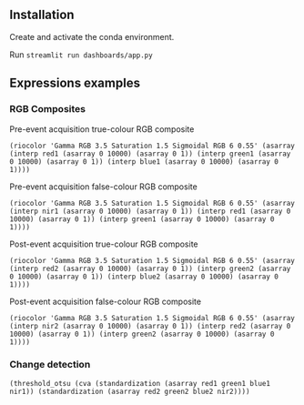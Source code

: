 ## Installation 

Create and activate the conda environment.

Run `streamlit run dashboards/app.py` 


## Expressions examples

### RGB Composites

Pre-event acquisition true-colour RGB composite

```
(riocolor 'Gamma RGB 3.5 Saturation 1.5 Sigmoidal RGB 6 0.55' (asarray (interp red1 (asarray 0 10000) (asarray 0 1)) (interp green1 (asarray 0 10000) (asarray 0 1)) (interp blue1 (asarray 0 10000) (asarray 0 1))))
```

Pre-event acquisition false-colour RGB composite

```
(riocolor 'Gamma RGB 3.5 Saturation 1.5 Sigmoidal RGB 6 0.55' (asarray (interp nir1 (asarray 0 10000) (asarray 0 1)) (interp red1 (asarray 0 10000) (asarray 0 1)) (interp green1 (asarray 0 10000) (asarray 0 1))))
```


Post-event acquisition true-colour RGB composite

```
(riocolor 'Gamma RGB 3.5 Saturation 1.5 Sigmoidal RGB 6 0.55' (asarray (interp red2 (asarray 0 10000) (asarray 0 1)) (interp green2 (asarray 0 10000) (asarray 0 1)) (interp blue2 (asarray 0 10000) (asarray 0 1))))
```

Post-event acquisition false-colour RGB composite

```
(riocolor 'Gamma RGB 3.5 Saturation 1.5 Sigmoidal RGB 6 0.55' (asarray (interp nir2 (asarray 0 10000) (asarray 0 1)) (interp red2 (asarray 0 10000) (asarray 0 1)) (interp green2 (asarray 0 10000) (asarray 0 1))))
```

### Change detection


```
(threshold_otsu (cva (standardization (asarray red1 green1 blue1 nir1)) (standardization (asarray red2 green2 blue2 nir2))))
```